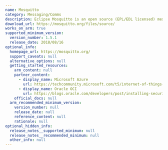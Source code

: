 ```yaml
---
name: Mosquitto
category: Messaging/Comms
description: Eclipse Mosquitto is an open source (EPL/EDL licensed) message broker that implements the MQTT protocol versions 5.0, 3.1.1 and 3.1.
download_url: https://mosquitto.org/files/source/
works_on_arm: true
supported_minimum_version:
  version_number: 1.5.1
  release_date: 2018/08/16
optional_info:
  homepage_url: https://mosquitto.org/
  support_caveats: null
  alternative_options: null
  getting_started_resources:
    arm_content: null
    partner_content:
      - display_name: Microsoft Azure
        url: https://techcommunity.microsoft.com/t5/internet-of-things-blog/bridge-building-mosquitto-mqtt-to-azure-iot-using-paho-mqtt-and/ba-p/2999643
      - display_name: Oracle OCI
        url: https://blogs.oracle.com/developers/post/installing-securing-mosquitto-for-encrypted-mqtt-messaging-in-the-oracle-cloud
    official_docs: null
  arm_recommended_minimum_version:
    version_number: null
    release_date: null
    reference_content: null
    rationale: null
optional_hidden_info:
  release_notes__supported_minimum: null
  release_notes__recommended_minimum: null
  other_info: null
---
```

